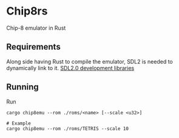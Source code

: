 # Chip8rs

Chip-8 emulator in Rust

## Requirements

Along side having Rust to compile the emulator, SDL2 is needed to dynamically link to it. [SDL2.0 development libraries](https://github.com/Rust-SDL2/rust-sdl2?tab=readme-ov-file#sdl20-development-libraries)

## Running

Run

```
cargo chip8emu --rom ./roms/<name> [--scale <u32>]

# Example
cargo chip8emu --rom ./roms/TETRIS --scale 10
```
